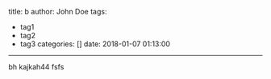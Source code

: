 title: b
author: John Doe
tags:
  - tag1
  - tag2
  - tag3
categories: []
date: 2018-01-07 01:13:00
---
bh 
kajkah44
fsfs